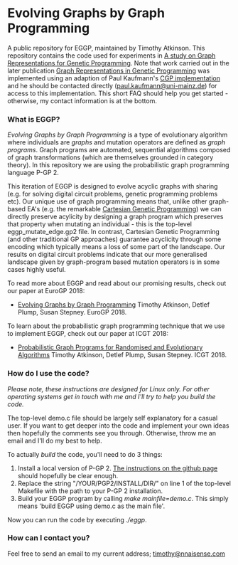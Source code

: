 # Evolving Graphs by Graph Programming

A public repository for EGGP, maintained by Timothy Atkinson. This repository contains the code used for experiments in [A study on Graph Representations for Genetic Programming](https://dl.acm.org/doi/abs/10.1145/3377930.3390234). Note that work carried out in the later publication [Graph Representations in Genetic Programming](https://link.springer.com/article/10.1007%2Fs10710-021-09413-9) was implemented using an adaption of Paul Kaufmann's [CGP implementation](https://github.com/paul-kaufmann/cgp) and he should be contacted directly (paul.kaufmann@uni-mainz.de) for access to this implementation. This short FAQ should help you get started - otherwise, my contact information is at the bottom.

### What is EGGP?

*Evolving Graphs by Graph Programming* is a type of evolutionary algorithm where individuals are *graphs* and mutation operators are defined as *graph programs*. Graph programs are automated, sequential algorithms composed of graph transformations (which are themselves grounded in category theory). In this repository we are using the probabilistic graph programming language P-GP 2.

This iteration of EGGP is designed to evolve acyclic graphs with sharing (e.g. for solving digital circuit problems, genetic programming problems etc). Our unique use of graph programming means that, unlike other graph-based EA's (e.g. the remarkable [Cartesian Genetic Programming](http://www.cartesiangp.co.uk/)) we can directly preserve acylicity by designing a graph program which preserves that property when mutating an individual - this is the top-level eggp_mutate_edge.gp2 file. In contrast, Cartesian Genetic Programming (and other traditional GP approaches) guarantee acyclicity through some encoding which typically means a loss of some part of the landscape. Our results on digital circuit problems indicate that our more generalised landscape given by graph-program based mutation operators is in some cases highly useful.

To read more about EGGP and read about our promising results, check out our paper at EuroGP 2018:

- [Evolving Graphs by Graph Programming](https://link.springer.com/chapter/10.1007/978-3-319-77553-1_3)
Timothy Atkinson, Detlef Plump, Susan Stepney. EuroGP 2018.

To learn about the probabilistic graph programming technique that we use to implement EGGP, check out our paper at ICGT 2018:

- [Probabilistic Graph Programs for Randomised and Evolutionary Algorithms](https://link.springer.com/chapter/10.1007%2F978-3-319-92991-0_5)
Timothy Atkinson, Detlef Plump, Susan Stepney. ICGT 2018.


### How do I use the code?

*Please note, these instructions are designed for Linux only. For other operating systems get in touch with me and I'll try to help you build the code.*

The top-level demo.c file should be largely self explanatory for a casual user. If you want to get deeper into the code and implement your own ideas then hopefully the comments see you through. Otherwise, throw me an email and I'll do my best to help.

To actually *build* the code, you'll need to do 3 things:

1. Install a local version of P-GP 2. [The instructions on the github page](https://github.com/UoYCS-plasma/P-GP2) should hopefully be clear enough.
2. Replace the string "/YOUR/PGP2/INSTALL/DIR/" on line 1 of the top-level Makefile with the path to your P-GP 2 installation.
3. Build your EGGP program by calling *make mainfile=demo.c*. This simply means 'build EGGP using demo.c as the main file'.

Now you can run the code by executing *./eggp*.

### How can I contact you?

Feel free to send an email to my current address; timothy@nnaisense.com

